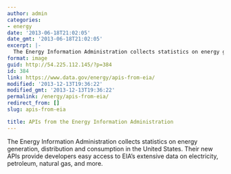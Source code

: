 ```yaml
---
author: admin
categories:
- energy
date: '2013-06-18T21:02:05'
date_gmt: '2013-06-18T21:02:05'
excerpt: |-
  The Energy Information Administration collects statistics on energy generation, distribution and consumption in the United States. Their new APIs provide developers easy access to EIA’s extensive data on electricity, petroleum, natural gas, and more.
format: image
guid: http://54.225.112.145/?p=384
id: 384
link: https://www.data.gov/energy/apis-from-eia/
modified: '2013-12-13T19:36:22'
modified_gmt: '2013-12-13T19:36:22'
permalink: /energy/apis-from-eia/
redirect_from: []
slug: apis-from-eia

title: APIs from the Energy Information Administration
---
```


The Energy Information Administration collects statistics on energy generation, distribution and consumption in the United States. Their new APIs provide developers easy access to EIA’s extensive data on electricity, petroleum, natural gas, and more.


